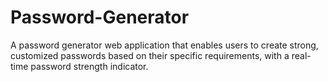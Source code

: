 # Password-Generator
A password generator web application that enables users to create strong, customized passwords based on their specific requirements, with a real-time password strength indicator.
